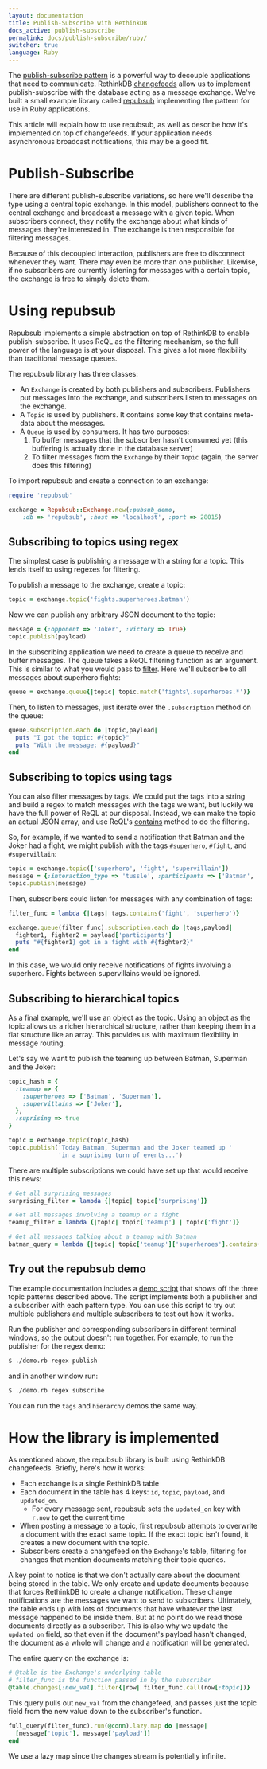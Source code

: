 ```yaml
---
layout: documentation
title: Publish-Subscribe with RethinkDB
docs_active: publish-subscribe
permalink: docs/publish-subscribe/ruby/
switcher: true
language: Ruby
---
```


The
[publish-subscribe pattern](http://en.wikipedia.org/wiki/Publish-subscribe)
is a powerful way to decouple applications that need to
communicate. RethinkDB [changefeeds](/docs/changefeeds) allow us to
implement publish-subscribe with the database acting as a message
exchange. We've built a small example library called
[repubsub](https://github.com/rethinkdb/example-pubsub/tree/master/ruby)
implementing the pattern for use in Ruby applications.

This article will explain how to use repubsub, as well as describe how
it's implemented on top of changefeeds. If your application needs
asynchronous broadcast notifications, this may be a good fit.

# Publish-Subscribe #

There are different publish-subscribe variations, so here we'll
describe the type using a central topic exchange. In this model,
publishers connect to the central exchange and broadcast a message
with a given topic. When subscribers connect, they notify the exchange
about what kinds of messages they're interested in. The exchange is
then responsible for filtering messages.

Because of this decoupled interaction, publishers are free to
disconnect whenever they want. There may even be more than one
publisher. Likewise, if no subscribers are currently listening for
messages with a certain topic, the exchange is free to simply delete
them.

# Using repubsub #

Repubsub implements a simple abstraction on top of RethinkDB to enable
publish-subscribe. It uses ReQL as the filtering mechanism, so the
full power of the language is at your disposal. This gives a lot more
flexibility than traditional message queues.

The repubsub library has three classes:

* An `Exchange` is created by both publishers and
  subscribers. Publishers put messages into the exchange, and
  subscribers listen to messages on the exchange.
* A `Topic` is used by publishers. It contains some key that contains
  meta-data about the messages.
* A `Queue` is used by consumers. It has two purposes:
   1. To buffer messages that the subscriber hasn't consumed yet (this
      buffering is actually done in the database server)
   2. To filter messages from the `Exchange` by their `Topic` (again,
      the server does this filtering)

To import repubsub and create a connection to an exchange:

```ruby
require 'repubsub'

exchange = Repubsub::Exchange.new(:pubsub_demo,
    :db => 'repubsub', :host => 'localhost', :port => 28015)
```

## Subscribing to topics using regex ##

The simplest case is publishing a message with a string for a
topic. This lends itself to using regexes for filtering.

To publish a message to the exchange, create a topic:

```ruby
topic = exchange.topic('fights.superheroes.batman')
```

Now we can publish any arbitrary JSON document to the topic:

```ruby
message = {:opponent => 'Joker', :victory => True}
topic.publish(payload)
```

In the subscribing application we need to create a queue to receive
and buffer messages. The queue takes a ReQL filtering function as an
argument. This is similar to what you would pass to
[filter](/api/ruby/filter). Here we'll subscribe to all messages
about superhero fights:

```ruby
queue = exchange.queue{|topic| topic.match('fights\.superheroes.*')}
```

Then, to listen to messages, just iterate over the `.subscription`
method on the queue:

```ruby
queue.subscription.each do |topic,payload|
  puts "I got the topic: #{topic}"
  puts "With the message: #{payload}"
end
```

## Subscribing to topics using tags ##

You can also filter messages by tags. We could put the tags into a
string and build a regex to match messages with the tags we want, but
luckily we have the full power of ReQL at our disposal. Instead, we
can make the topic an actual JSON array, and use ReQL's
[contains](/api/ruby/contains) method to do the filtering.

So, for example, if we wanted to send a notification that Batman and
the Joker had a fight, we might publish with the tags `#superhero`,
`#fight`, and `#supervillain`:

```ruby
topic = exchange.topic(['superhero', 'fight', 'supervillain'])
message = {:interaction_type => 'tussle', :participants => ['Batman', 'Joker']}
topic.publish(message)
```

Then, subscribers could listen for messages with any combination of tags:

```ruby
filter_func = lambda {|tags| tags.contains('fight', 'superhero')}

exchange.queue(filter_func).subscription.each do |tags,payload|
  fighter1, fighter2 = payload['participants']
  puts "#{fighter1} got in a fight with #{fighter2}"
end
```

In this case, we would only receive notifications of fights involving
a superhero. Fights between supervillains would be ignored.

## Subscribing to hierarchical topics ##

As a final example, we'll use an object as the topic. Using an object
as the topic allows us a richer hierarchical structure, rather than
keeping them in a flat structure like an array. This provides us with
maximum flexibility in message routing.

Let's say we want to publish the teaming up between Batman, Superman
and the Joker:

```ruby
topic_hash = {
  :teamup => {
    :superheroes => ['Batman', 'Superman'],
    :supervillains => ['Joker'],
  },
  :suprising => true
}

topic = exchange.topic(topic_hash)
topic.publish('Today Batman, Superman and the Joker teamed up '
              'in a suprising turn of events...')
```

There are multiple subscriptions we could have set up that would receive this news:

```ruby
# Get all surprising messages
surprising_filter = lambda {|topic| topic['surprising']}

# Get all messages involving a teamup or a fight
teamup_filter = lambda {|topic| topic['teamup'] | topic['fight']}

# Get all messages talking about a teamup with Batman
batman_query = lambda {|topic| topic['teamup']['superheroes'].contains('Batman')}
```


## Try out the repubsub demo ##

The example documentation includes a
[demo script](https://github.com/rethinkdb/example-pubsub/blob/master/ruby/demo.rb')
that shows off the three topic patterns described above. The script
implements both a publisher and a subscriber with each pattern
type. You can use this script to try out multiple publishers and
multiple subscribers to test out how it works.

Run the publisher and corresponding subscribers in different terminal
windows, so the output doesn't run together. For example, to run the
publisher for the regex demo:

```bash
$ ./demo.rb regex publish
```

and in another window run:

```bash
$ ./demo.rb regex subscribe
```

You can run the `tags` and `hierarchy` demos the same way.

# How the library is implemented #

As mentioned above, the repubsub library is built using RethinkDB
changefeeds. Briefly, here's how it works:

* Each exchange is a single RethinkDB table
* Each document in the table has 4 keys: `id`, `topic`, `payload`, and
  `updated_on`.
    * For every message sent, repubsub sets the `updated_on` key
      with `r.now` to get the current time
* When posting a message to a topic, first repubsub attempts to
  overwrite a document with the exact same topic. If the exact topic
  isn't found, it creates a new document with the topic.
* Subscribers create a changefeed on the `Exchange`'s table, filtering
  for changes that mention documents matching their topic queries.

A key point to notice is that we don't actually care about the
document being stored in the table. We only create and update
documents because that forces RethinkDB to create a change
notification. These change notifications are the messages we want to
send to subscribers. Ultimately, the table ends up with lots of
documents that have whatever the last message happened to be inside
them. But at no point do we read those documents directly as a
subscriber. This is also why we update the `updated_on` field, so that
even if the document's payload hasn't changed, the document as a whole
will change and a notification will be generated.

The entire  query on the exchange is:

```ruby
# @table is the Exchange's underlying table
# filter_func is the function passed in by the subscriber
@table.changes[:new_val].filter{|row| filter_func.call(row[:topic])}
```

This query pulls out `new_val` from the changefeed, and passes just
the topic field from the new value down to the subscriber's function.

```ruby
full_query(filter_func).run(@conn).lazy.map do |message|
  [message['topic'], message['payload']]
end
```

We use a lazy map since the changes stream is potentially infinite.
